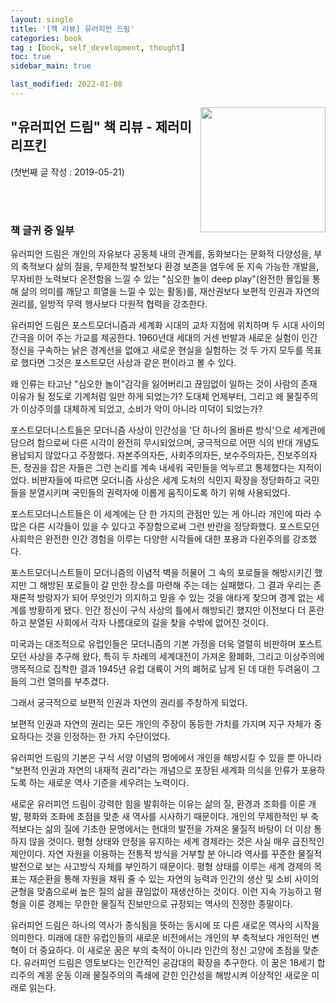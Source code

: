 ```yaml
---
layout: single
title: '[책 리뷰] 유러피언 드림'
categories: book
tag : [book, self_development, thought]
toc: true
sidebar_main: true

last_modified: 2022-01-08
---
```


<img align='right' width='200' height='200' src='https://image.aladin.co.kr/product/53/84/cover500/8937425351_2.jpg
'>

## "유러피언 드림" 책 리뷰 - 제러미 리프킨



(첫번째 글 작성 : 2019-05-21)

<br>
<br>

### 책 글귀 중 일부



유러피언 드림은 개인의 자유보다 공동체 내의 관계를, 동화보다는 문화적 다양성을, 부의 축적보다 삶의 질을, 무제한적 발전보다 환경 보존을 염두에 둔 지속 가능한 개발을, 무자비한 노력보다 온전함을 느낄 수 있는 "심오한 놀이 deep play"(완전한 몰입을 통해 삶의 의미를 깨닫고 희열을 느낄 수 있는 활동)를, 재산권보다 보편적 인권과 자연의 권리를, 일방적 무력 행사보다 다원적 협력을 강조한다.

유러피언 드림은 포스트모더니즘과 세계화 시대의 교차 지점에 위치하며 두 시대 사이의 간극을 이어 주는 가교를 제공한다. 1960년대 세대의 거센 반발과 새로운 실험이 인간 정신을 구속하는 낡은 경계선을 없애고 새로운 현실을 실험하는 것 두 가지 모두를 목표로 했다면 그것은 포스트모던 사상과 같은 편이라고 볼 수 있다.

왜 인류는 타고난 "심오한 놀이"감각을 잃어버리고 끊임없이 일하는 것이 사람의 존재 이유가 될 정도로 기계처럼 일만 하게 되었는가? 도대체 언제부터, 그리고 왜 물질주의가 이상주의를 대체하게 되었고, 소비가 악이 아니라 미덕이 되었는가?

포스트모더니스트들은 모더니즘 사상이 인간성을 '단 하나의 올바른 방식'으로 세계관에 담으려 함으로써 다른 시각이 완전히 무시되었으며, 궁극적으로 어떤 식의 반대 개념도 용납되지 않았다고 주장했다. 자본주의자든, 사회주의자든, 보수주의자든, 진보주의자든, 정권을 잡은 자들은 그런 논리를 계속 내세워 국민들을 억누르고 통제했다는 지적이었다. 비판자들에 따르면 모더니즘 사상은 세계 도처의 식민지 확장을 정당화하고 국민들을 분열시키며 국민들의 권력자에 이롭게 움직이도록 하기 위해 사용되었다.

포스트모더니스트들은 이 세계에는 단 한 가지의 관점만 있는 게 아니라 개인에 따라 수많은 다른 시각들이 있을 수 있다고 주장함으로써 그런 반란을 정당화했다. 포스트모던 사회학은 완전한 인간 경험을 이루는 다양한 시각들에 대한 포용과 다윈주의를 강조했다.

포스트모더니스트들이 모더니즘의 이념적 벽을 허물어 그 속의 포로들을 해방시키긴 했지만 그 해방된 포로들이 갈 만한 장소를 마련해 주는 데는 실패했다. 그 결과 우리는 존재론적 방랑자가 되어 무엇인가 의지하고 믿을 수 있는 것을 애타게 찾으며 경계 없는 세계를 방황하게 됐다. 인간 정신이 구식 사상의 틀에서 해방되긴 했지만 이전보다 더 혼란하고 분열된 사회에서 각자 나름대로의 길을 찾을 수밖에 없어진 것이다.

미국과는 대조적으로 유럽인들은 모더니즘의 기본 가정을 더욱 열렬히 비판하며 포스트모던 사상을 추구해 왔다, 특히 두 차례의 세계대전이 가져온 황폐화, 그리고 이상주의에 맹목적으로 집착한 결과 1945년 유럽 대륙이 거의 폐허로 남게 된 데 대한 두려움이 그들의 그런 열의를 부추겼다.

그래서 궁극적으로 보편적 인권과 자연의 권리를 주창하게 되었다.

보편적 인권과 자연의 권리는 모든 개인의 주장이 동등한 가치를 가지며 지구 자체가 중요하다는 것을 인정하는 한 가지 수단이었다.

유러피언 드림의 기본은 구식 서양 이념의 멍에에서 개인을 해방시킬 수 있을 뿐 아니라 "보편적 인권과 자연의 내재적 권리"라는 개념으로 포장된 세계화 의식을 인류가 포용하도록 하는 새로운 역사 기준을 세우려는 노력이다.

새로운 유러피언 드림이 강력한 힘을 발휘하는 이유는 삶의 질, 환경과 조화를 이룬 개발, 평화와 조화에 초점을 맞춘 새 역사를 시사하기 때문이다. 개인의 무제한적인 부 축적보다는 삶의 질에 기초한 문명에서는 현대의 발전을 가져온 물질적 바탕이 더 이상 통하지 않을 것이다. 평형 상태와 안정을 유지하는 세계 경제라는 것은 사실 매우 급진적인 제안이다. 자연 자원을 이용하는 전통적 방식을 거부할 분 아니라 역사를 꾸준한 물질적 발전으로 보는 사고방식 자체를 부인하기 때문이다. 평형 상태를 이루는 세계 경제의 목표는 재순환을 통해 자원을 채워 줄 수 있는 자연의 능력과 인간의 생산 및 소비 사이의 균형을 맞춤으로써 높은 질의 삶을 끊임없이 재생산하는 것이다. 이런 지속 가능하고 평형을 이룬 경제는 무한한 물질적 진보만으로 규정되는 역사의 진정한 종말이다.

유러피언 드림은 하나의 역사가 종식됨을 뜻하는 동시에 또 다른 새로운 역사의 시작을 의미한다. 미래에 대한 유럽인들의 새로운 비전에서는 개인의 부 축적보다 개인적인 변혁이 더 중요하다. 이 새로운 꿈은 부의 축적이 아니라 인간의 정신 고양에 초점을 맞춘다. 유러피언 드림은 영토보다는 인간적인 공감대의 확장을 추구한다. 이 꿈은 18세기 합리주의 계몽 운동 이래 물질주의의 족쇄에 갇힌 인간성을 해방시켜 이상적인 새로운 미래로 읽는다.


